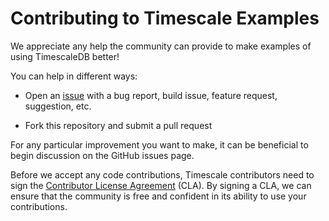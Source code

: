 # Contributing to Timescale Examples

We appreciate any help the community can provide to make examples of using TimescaleDB better!

You can help in different ways:

* Open an [issue](https://github.com/timescale/examples/issues) with a
  bug report, build issue, feature request, suggestion, etc.

* Fork this repository and submit a pull request

For any particular improvement you want to make, it can be beneficial to
begin discussion on the GitHub issues page.

Before we accept any code contributions, Timescale contributors need to sign
the [Contributor License
Agreement](https://cla-assistant.io/timescale/examples) (CLA). By signing a
CLA, we can ensure that the community is free and confident in its ability to
use your contributions.
